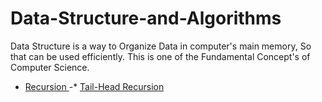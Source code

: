 # Data-Structure-and-Algorithms
Data Structure is a way to Organize Data in computer's main memory, So that can be used efficiently. This is one of the Fundamental Concept's of Computer Science.
* [ Recursion ](https://github.com/devarshitrivedi01/Data-Structure-and-Algorithms/tree/main/Recursion)
  -* [Tail-Head Recursion](https://github.com/devarshitrivedi01/Data-Structure-and-Algorithms/blob/main/Recursion/Tail-Head%20Recursion)
